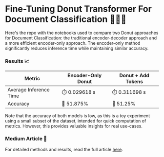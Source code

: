 # Fine-Tuning Donut Transformer For Document Classification  📄🤖🍩

Here's the repo with the notebooks used to compare two Donut approaches for Document Classification: the traditional encoder-decoder approach and a more efficient encoder-only approach. The encoder-only method significantly reduces inference time while maintaining similar accuracy.

### Results 📈

| Metric                | Encoder-Only Donut | Donut + Add Tokens |
|-----------------------|--------------------|--------------------|
| Average Inference Time| ⏱️ 0.029618 s      | ⏱️ 0.311698 s      |
| Accuracy              | 🎯 51.875%         | 🎯 51.25%          |

Note that the accuracy of both models is low, as this is a toy experiment using a small subset of the dataset, intended for quick computation of metrics. However, this provides valuable insights for real use-cases.

### Medium Article  📑
For detailed methods and results, read the full article [here](#).  

